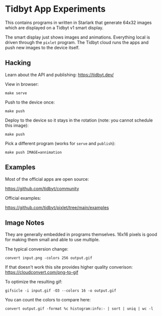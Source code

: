 # Tidbyt App Experiments

This contains programs in written in Starlark that generate 64x32
images which are displayed on a Tidbyt v1 smart display.

The smart display just shows images and animations.  Everything local
is driven through the `pixlet` program.  The Tidbyt cloud runs the
apps and push new images to the device itself.

## Hacking

Learn about the API and publishing: https://tidbyt.dev/


View in browser:

    make serve

Push to the device once:

    make push

Deploy to the device so it stays in the rotation (note: you cannot
schedule this image):

    make push

Pick a different program (works for `serve` and `publish`):

    make push IMAGE=annimation

## Examples

Most of the official apps are open source:

https://github.com/tidbyt/community

Official examples:

https://github.com/tidbyt/pixlet/tree/main/examples

## Image Notes

They are generally embedded in programs themselves. 16x16 pixels is
good for making them small and able to use multiple.

The typical conversion change:

    convert input.png -colors 256 output.gif

If that doesn't work this site provides higher quality converison:
https://cloudconvert.com/png-to-gif

To optimize the resulting gif:

    gifsicle -i input.gif -O3 --colors 16 -o output.gif

You can count the colors to compare here:

    convert output.gif -format %c histogram:info:- | sort | uniq | wc -l

[starlark]: starlark
[tidbyt1]: https://tidbyt.com/products/tidbyt
